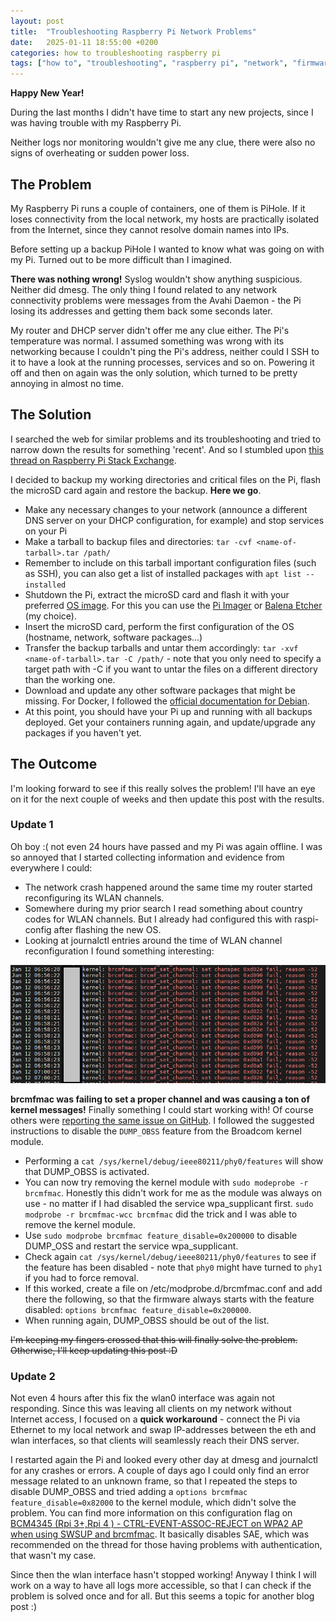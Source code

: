 ```yaml
---
layout: post
title:  "Troubleshooting Raspberry Pi Network Problems"
date:   2025-01-11 18:55:00 +0200
categories: how to troubleshooting raspberry pi
tags: ["how to", "troubleshooting", "raspberry pi", "network", "firmware"]
---
```


**Happy New Year!**

During the last months I didn't have time to start any new projects, since I was having trouble with my Raspberry Pi.

Neither logs nor monitoring wouldn't give me any clue, there were also no signs of overheating or sudden power loss. 


## The Problem

My Raspberry Pi runs a couple of containers, one of them is PiHole. If it loses connectivity from the local network, my hosts are practically isolated from the Internet, since they cannot resolve domain names into IPs.

Before setting up a backup PiHole I wanted to know what was going on with my Pi. Turned out to be more difficult than I imagined.

**There was nothing wrong!** Syslog wouldn't show anything suspicious. Neither did dmesg. The only thing I found related to any network connectivity problems were messages from the Avahi Daemon - the Pi losing its addresses and getting them back some seconds later.

My router and DHCP server didn't offer me any clue either. The Pi's temperature was normal. I assumed something was wrong with its networking because I couldn't ping the Pi's address, neither could I SSH to it to have a look at the running processes, services and so on. Powering it off and then on again was the only solution, which turned to be pretty annoying in almost no time.


## The Solution

I searched the web for similar problems and its troubleshooting and tried to narrow down the results for something 'recent'. And so I stumbled upon [this thread on Raspberry Pi Stack Exchange](https://raspberrypi.stackexchange.com/questions/143763/raspberry-pi-periodically-crashes-and-breaks-my-access-point-until-i-reboot-the).

I decided to backup my working directories and critical files on the Pi, flash the microSD card again and restore the backup. **Here we go**.

- Make any necessary changes to your network (announce a different DNS server on your DHCP configuration, for example) and stop services on your Pi
- Make a tarball to backup files and directories: ```tar -cvf <name-of-tarball>.tar /path/```
- Remember to include on this tarball important configuration files (such as SSH), you can also get a list of installed packages with ```apt list --installed```
- Shutdown the Pi, extract the microSD card and flash it with your preferred [OS image](https://www.raspberrypi.com/software/operating-systems/). For this you can use the [Pi Imager](https://www.raspberrypi.com/software/) or [Balena Etcher](https://etcher.balena.io/) (my choice).
- Insert the microSD card, perform the first configuration of the OS (hostname, network, software packages...)
- Transfer the backup tarballs and untar them accordingly: ```tar -xvf <name-of-tarball>.tar -C /path/``` - note that you only need to specify a target path with -C if you want to untar the files on a different directory than the working one.
- Download and update any other software packages that might be missing. For Docker, I followed the [official documentation for Debian](https://docs.docker.com/engine/install/debian/).
- At this point, you should have your Pi up and running with all backups deployed. Get your containers running again, and update/upgrade any packages if you haven't yet.


## The Outcome

I'm looking forward to see if this really solves the problem! I'll have an eye on it for the next couple of weeks and then update this post with the results.

### Update 1

Oh boy :( not even 24 hours have passed and my Pi was again offline. I was so annoyed that I started collecting information and evidence from everywhere I could:

- The network crash happened around the same time my router started reconfiguring its WLAN channels.
- Somewhere during my prior search I read something about country codes for WLAN channels. But I already had configured this with raspi-config after flashing the new OS.
- Looking at journalctl entries around the time of WLAN channel reconfiguration I found something interesting:

![brcmfmac kernel messages](/assets/img/brcm.png)

**brcmfmac was failing to set a proper channel and was causing a ton of kernel messages!** Finally something I could start working with! Of course others were [reporting the same issue on GitHub](https://github.com/raspberrypi/linux/issues/6049#issuecomment-2485431104). I followed the suggested instructions to disable the ```DUMP_OBSS``` feature from the Broadcom kernel module.

- Performing a ```cat /sys/kernel/debug/ieee80211/phy0/features``` will show that DUMP_OBSS is activated.
- You can now try removing the kernel module with ```sudo modeprobe -r brcmfmac```. Honestly this didn't work for me as the module was always on use - no matter if I had disabled the service wpa_supplicant first. ```sudo modprobe -r brcmfmac-wcc brcmfmac``` did the trick and I was able to remove the kernel module.
- Use ```sudo modprobe brcmfmac feature_disable=0x200000``` to disable DUMP_OSS and restart the service wpa_supplicant.
- Check again ```cat /sys/kernel/debug/ieee80211/phy0/features``` to see if the feature has been disabled - note that ```phy0``` might have turned to ```phy1``` if you had to force removal.
- If this worked, create a file on /etc/modprobe.d/brcmfmac.conf and add there the following, so that the firmware always starts with the feature disabled: ```options brcmfmac feature_disable=0x200000```.
- When running again, DUMP_OBSS should be out of the list.

~~I'm keeping my fingers crossed that this will finally solve the problem. Otherwise, I'll keep updating this post :D~~

### Update 2

Not even 4 hours after this fix the wlan0 interface was again not responding. Since this was leaving all clients on my network without Internet access, I focused on a **quick workaround** - connect the Pi via Ethernet to my local network and swap IP-addresses between the eth and wlan interfaces, so that clients will seamlessly reach their DNS server. 

I restarted again the Pi and looked every other day at dmesg and journalctl for any crashes or errors. A couple of days ago I could only find an error message related to an unknown frame, so that I repeated the steps to disable DUMP_OBSS and tried adding a ```options brcmfmac feature_disable=0x82000``` to the kernel module, which didn't solve the problem. You can find more information on this configuration flag on [BCM4345 (Rpi 3+,Rpi 4 ) - CTRL-EVENT-ASSOC-REJECT on WPA2 AP when using SWSUP and brcmfmac](https://github.com/RPi-Distro/firmware-nonfree/issues/34#issuecomment-1378760628). It basically disables SAE, which was recommended on the thread for those having problems with authentication, that wasn't my case.

Since then the wlan interface hasn't stopped working! Anyway I think I will work on a way to have all logs more accessible, so that I can check if the problem is solved once and for all. But this seems a topic for another blog post :)
